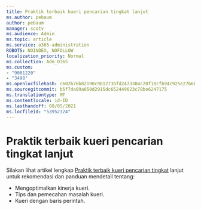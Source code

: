 ```yaml
---
title: Praktik terbaik kueri pencarian tingkat lanjut
ms.author: pebaum
author: pebaum
manager: scotv
ms.audience: Admin
ms.topic: article
ms.service: o365-administration
ROBOTS: NOINDEX, NOFOLLOW
localization_priority: Normal
ms.collection: Adm_O365
ms.custom:
- "9001220"
- "3498"
ms.openlocfilehash: c602b76b82190c981273bfd2473304c20f18cfb94c925e27b6b777cba4a52c40
ms.sourcegitcommit: b5f7da89a650d2915dc652449623c78be6247175
ms.translationtype: MT
ms.contentlocale: id-ID
ms.lasthandoff: 08/05/2021
ms.locfileid: "53952324"
---
```

# <a name="advanced-hunting-query-best-practices"></a>Praktik terbaik kueri pencarian tingkat lanjut

Silakan lihat artikel lengkap [Praktik terbaik kueri pencarian tingkat](/windows/security/threat-protection/microsoft-defender-atp/advanced-hunting-best-practices#optimize-query-performance) lanjut untuk rekomendasi dan panduan mendetail tentang:
- Mengoptimalkan kinerja kueri.
- Tips dan pemecahan masalah kueri.
- Kueri dengan baris perintah.


